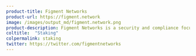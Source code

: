 ```yaml
---
product-title: Figment Networks
product-url: https://figment.network
image: /images/output_md/figment.network.png
product-description: Figment Networks is a security and compliance focused staking service provider.
coltitle:  "Staking"
colpermalink: staking
twitter: https://twitter.com/figmentnetworks
---
```

